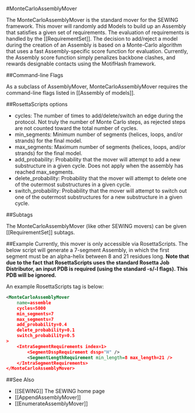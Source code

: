 #MonteCarloAssemblyMover


The MonteCarloAssemblyMover is the standard mover for the SEWING framework. This mover will randomly add Models to build up an Assembly that satisfies a given set of requirements. The evaluation of requirements is handled by the [[RequirementSet]]. The decision to add/reject a model during the creation of an Assembly is based on a Monte-Carlo algorithm that uses a fast Assembly-specific score function for evaluation. Currently, the Assembly score function simply penalizes backbone clashes, and rewards designable contacts using the MotifHash framework.

##Command-line Flags

As a subclass of AssemblyMover, MonteCarloAssemblyMover requires the command-line flags listed in [[Assembly of models]].

##RosettaScripts options

* cycles: The number of times to add/delete/switch an edge during the protocol. Not truly the number of Monte Carlo steps, as rejected steps are not counted toward the total number of cycles.
* min_segments: Minimum number of segments (helices, loops, and/or strands) for the final model.
* max_segments: Maximum number of segments (helices, loops, and/or strands) for the final model.
* add_probability: Probability that the mover will attempt to add a new substructure in a given cycle. Does not apply when the assembly has reached max_segments.
* delete_probability: Probability that the mover will attempt to delete one of the outermost substructures in a given cycle.
* switch_probability: Probability that the mover will attempt to switch out one of the outermost substructures for a new substructure in a given cycle.

##Subtags

The MonteCarloAssemblyMover (like other SEWING movers) can be given [[RequirementSet]] subtags.

##Example
Currently, this mover is only accessible via RosettaScripts. The below script will generate a 7-segment Assembly, in which the first segment must be an alpha-helix between 8 and 21 residues long.
**Note that due to the fact that RosettaScripts uses the standard Rosetta Job Distributor, an input PDB is required (using the standard -s/-l flags). This PDB will be ignored.** 

An example RosettaScripts tag is below:

```xml
<MonteCarloAssemblyMover
    name=assemble
    cycles=5000
    min_segments=7
    max_segments=7
    add_probability=0.4
    delete_probability=0.1
    switch_probability=0.5
>
    <IntraSegmentRequirements index=1>
        <SegmentDsspRequirement dssp="H" />
        <SegmentLengthRequirement min_length=8 max_length=21 />
    </IntraSegmentRequirements>
</MonteCarloAssemblyMover>
```

##See Also
* [[SEWING]] The SEWING home page
* [[AppendAssemblyMover]]
* [[EnumerateAssemblyMover]]

